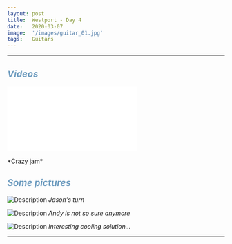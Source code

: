 ```yaml
---
layout: post
title:  Westport - Day 4
date:   2020-03-07
image:  '/images/guitar_01.jpg'
tags:   Guitars
---
```


***

## *<span style="color:#6e9cbf;">Videos</span>*
<p><iframe src="/images/videos/guitar_01.mp4" frameborder="0" allowfullscreen></iframe></p>
*Crazy jam*

## *<span style="color:#6e9cbf;">Some pictures</span>*
![Description]({{site.baseurl}}/images/guitar_02.jpg)
*Jason's turn*

![Description]({{site.baseurl}}/images/guitar_03.jpg)
*Andy is not so sure anymore*

![Description]({{site.baseurl}}/images/guitar_04.jpg)
*Interesting cooling solution...*

***
